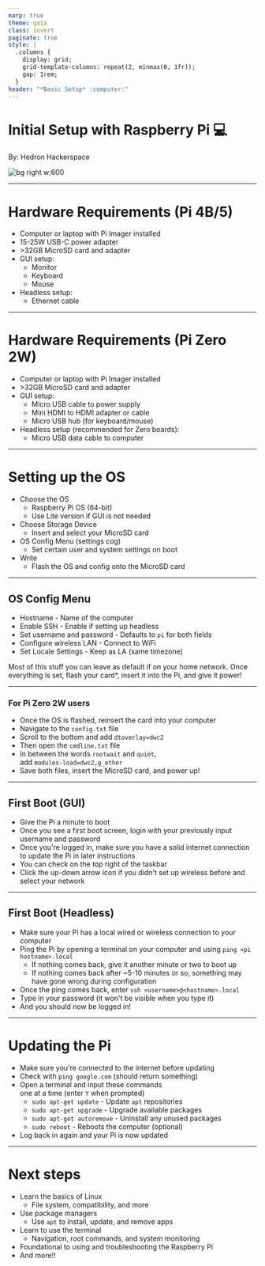 ```yaml
---
marp: true
theme: gaia
class: invert
paginate: true
style: |
  .columns {
    display: grid;
    grid-template-columns: repeat(2, minmax(0, 1fr));
    gap: 1rem;
  }
header: "*Basic Setup* :computer:"
---
```

<!-- _header: "" -->
# Initial Setup with Raspberry Pi :computer:

By: Hedron Hackerspace

![bg right w:600](https://www.raspberrypi.org/app/uploads/2020/03/RPI_intro-e1583228263677.png)
<!-- _footer: "Rev. 1.0" -->

---

# Hardware Requirements (Pi 4B/5)

* Computer or laptop with Pi Imager installed
* 15-25W USB-C power adapter
* \>32GB MicroSD card and adapter
* GUI setup:
  * Monitor
  * Keyboard
  * Mouse
* Headless setup:
  * Ethernet cable

---

# Hardware Requirements (Pi Zero 2W)

* Computer or laptop with Pi Imager installed
* \>32GB MicroSD card and adapter
* GUI setup:
  * Micro USB cable to power supply
  * Mini HDMI to HDMI adapter or cable
  * Micro USB hub (for keyboard/mouse)
* Headless setup (recommended for Zero boards):
  * Micro USB data cable to computer

---

# Setting up the OS

* Choose the OS
  * Raspberry Pi OS (64-bit)
  * Use Lite version if GUI is not needed
* Choose Storage Device
  * Insert and select your MicroSD card
* OS Config Menu (settings cog)
  * Set certain user and system settings on boot
* Write
  * Flash the OS and config onto the MicroSD card

---

## OS Config Menu

* Hostname - Name of the computer
* Enable SSH - Enable if setting up headless
* Set username and password - Defaults to `pi` for both fields
* Configure wireless LAN - Connect to WiFi
* Set Locale Settings - Keep as LA (same timezone)

Most of this stuff you can leave as default if on your home network. Once everything is set, flash your card*, insert it into the Pi, and give it power!
<!-- _footer: "* - There is one additional step for Pi Zero 2W using Ethernet via USB" -->
---

### For Pi Zero 2W users

* Once the OS is flashed, reinsert the card into your computer
* Navigate to the `config.txt` file
* Scroll to the bottom and add `dtoverlay=dwc2`
* Then open the `cmdline.txt` file
* In between the words `rootwait` and `quiet`, </br> add `modules-load=dwc2,g_ether`
* Save both files, insert the MicroSD card, and power up!
<!-- _footer: "**You may also need to enable network sharing on your computer" -->
---

## First Boot (GUI)

* Give the Pi a minute to boot
* Once you see a first boot screen, login with your previously input username and password
* Once you're logged in, make sure you have a solid internet connection to update the Pi in later instructions
* You can check on the top right of the taskbar
* Click the up-down arrow icon if you didn't set up wireless before and select your network

---

## First Boot (Headless)

* Make sure your Pi has a local wired or wireless connection to your computer
* Ping the Pi by opening a terminal on your computer and using `ping <pi hostname>.local`
  * If nothing comes back, give it another minute or two to boot up
  * If nothing comes back after ~5-10 minutes or so, something may have gone wrong during configuration
* Once the ping comes back, enter `ssh <username>@<hostname>.local`
* Type in your password (it won't be visible when you type it)
* And you should now be logged in!

---

# Updating the Pi

* Make sure you're connected to the internet before updating
* Check with `ping google.com` (should return something)
* Open a terminal and input these commands </br> one at a time (enter `Y` when prompted)
  * `sudo apt-get update` - Update `apt` repositories
  * `sudo apt-get upgrade` - Upgrade available packages
  * `sudo apt-get autoremove` - Uninstall any unused packages
  * `sudo reboot` - Reboots the computer (optional)
* Log back in again and your Pi is now updated

---

# Next steps

* Learn the basics of Linux
  * File system, compatibility, and more
* Use package managers
  * Use `apt` to install, update, and remove apps
* Learn to use the terminal
  * Navigation, root commands, and system monitoring
* Foundational to using and troubleshooting the Raspberry Pi
* And more!!
<!-- _footer: "Continue to next section: **Basic_Setup_Part_2_Slides.pdf**" -->